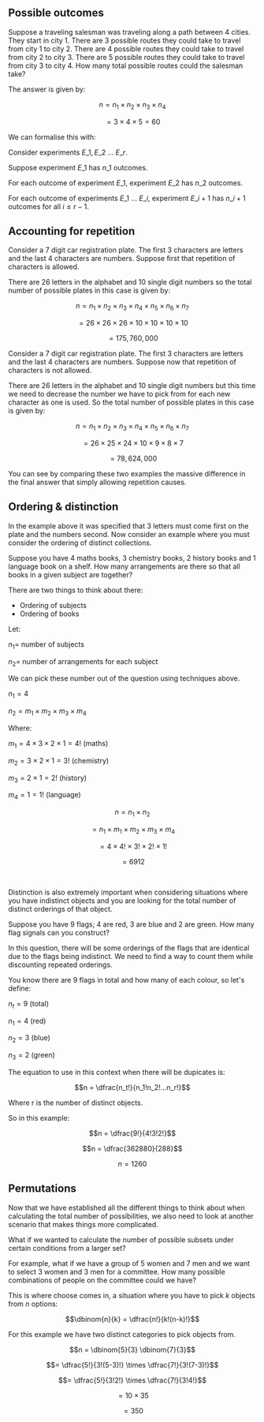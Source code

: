 ## Possible outcomes

Suppose a traveling salesman was traveling along a path between 4 cities. They start in city 1. There are 3 possible routes they could take to travel from city 1 to city 2. There are 4 possible routes they could take to travel from city 2 to city 3. There are 5 possible routes they could take to travel from city 3 to city 4. How many total possible routes could the salesman take?

The answer is given by:

$$n = n_1 \times n_2 \times n_3 \times n_4$$

$$= 3 \times 4 \times 5 = 60$$

We can formalise this with:

Consider experiments $E\_1, E\_2 \text{ ... } E\_r$.

Suppose experiment $E\_1$ has $n\_1$ outcomes.

For each outcome of experiment $E\_1$, experiment $E\_2$ has $n\_2$ outcomes.

For each outcome of experiments $E\_1$ ... $E\_i$, experiment $E\_{i+1}$ has $n\_{i+1}$ outcomes for all $i \leq r-1$.

## Accounting for repetition

Consider a 7 digit car registration plate. The first 3 characters are letters and the last 4 characters are numbers. Suppose first that repetition of characters is allowed.

There are 26 letters in the alphabet and 10 single digit numbers so the total number of possible plates in this case is given by:

$$n = n_1 \times n_2 \times n_3 \times n_4 \times n_5 \times n_6 \times n_7$$

$$= 26 \times 26 \times 26 \times 10 \times 10 \times 10 \times 10$$

$$= 175,760,000$$

Consider a 7 digit car registration plate. The first 3 characters are letters and the last 4 characters are numbers. Suppose now that repetition of characters is not allowed.

There are 26 letters in the alphabet and 10 single digit numbers but this time we need to decrease the number we have to pick from for each new character as one is used. So the total number of possible plates in this case is given by:

$$n = n_1 \times n_2 \times n_3 \times n_4 \times n_5 \times n_6 \times n_7$$

$$= 26 \times 25 \times 24 \times 10 \times 9 \times 8 \times 7$$

$$= 78,624,000$$

You can see by comparing these two examples the massive difference in the final answer that simply allowing repetition causes.

## Ordering & distinction

In the example above it was specified that 3 letters must come first on the plate and the numbers second. Now consider an example where you must consider the ordering of distinct collections.

Suppose you have 4 maths books, 3 chemistry books, 2 history books and 1 language book on a shelf. How many arrangements are there so that all books in a given subject are together?

There are two things to think about there:

- Ordering of subjects
- Ordering of books

Let:

$n_1 =$ number of subjects

$n_2 =$ number of arrangements for each subject

We can pick these number out of the question using techniques above.

$n_1 = 4$

$n_2 = m_1 \times m_2 \times m_3 \times m_4$

Where:

$m_1 = 4 \times 3 \times 2 \times 1 = 4!$ (maths)

$m_2 = 3 \times 2 \times 1 = 3!$ (chemistry)

$m_3 = 2 \times 1 = 2!$ (history)

$m_4 = 1 = 1!$ (language)

$$n = n_1 \times n_2$$

$$= n_1 \times m_1 \times m_2 \times m_3 \times m_4$$

$$= 4 \times 4! \times 3! \times 2! \times 1!$$

$$= 6912$$

<br>

Distinction is also extremely important when considering situations where you have indistinct objects and you are looking for the total number of distinct orderings of that object.

Suppose you have 9 flags; 4 are red, 3 are blue and 2 are green. How many flag signals can you construct?

In this question, there will be some orderings of the flags that are identical due to the flags being indistinct. We need to find a way to count them while discounting repeated orderings.

You know there are 9 flags in total and how many of each colour, so let's define:

$n_t = 9$ (total)

$n_1 = 4$ (red)

$n_2 = 3$ (blue)

$n_3 = 2$ (green)

The equation to use in this context when there will be dupicates is:

$$n = \dfrac{n_t!}{n_1!n_2!...n_r!}$$

Where r is the number of distinct objects.

So in this example:

$$n = \dfrac{9!}{4!3!2!}$$

$$n = \dfrac{362880}{288}$$

$$n = 1260$$

## Permutations

Now that we have established all the different things to think about when calculating the total number of possibilities, we also need to look at another scenario that makes things more complicated.

What if we wanted to calculate the number of possible subsets under certain conditions from a larger set?

For example, what if we have a group of 5 women and 7 men and we want to select 3 women and 3 men for a committee. How many possible combinations of people on the committee could we have?

This is where choose comes in, a situation where you have to pick $k$ objects from $n$ options:

$$\dbinom{n}{k} = \dfrac{n!}{k!(n-k)!}$$

For this example we have two distinct categories to pick objects from.

$$n = \dbinom{5}{3} \dbinom{7}{3}$$

$$= \dfrac{5!}{3!(5-3)!} \times \dfrac{7!}{3!(7-3)!}$$

$$= \dfrac{5!}{3!2!} \times \dfrac{7!}{3!4!}$$

$$= 10 \times 35$$

$$= 350$$

